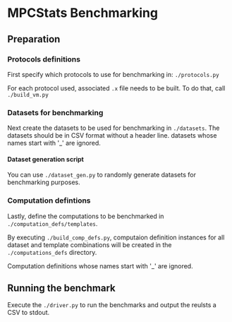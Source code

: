 # MPCStats Benchmarking

## Preparation

### Protocols definitions
First specify which protocols to use for benchmarking in:
`./protocols.py`

For each protocol used, associated `.x` file needs to be built. To do that, call `./build_vm.py`

### Datasets for benchmarking
Next create the datasets to be used for benchmarking in `./datasets`.
The datasets should be in CSV format without a header line.
datasets whose names start with '_' are ignored.

#### Dataset generation script
You can use `./dataset_gen.py` to randomly generate datasets for benchmarking purposes.

### Computation defintions
Lastly, define the computations to be benchmarked in `./computation_defs/templates`.

By executing `./build_comp_defs.py`, computaion definition instances for all dataset and template combinations will be created in the `./computations_defs` directory.

Computation definitions whose names start with '_' are ignored.

## Running the benchmark
Execute the `./driver.py` to run the benchmarks and output the reulsts a CSV to stdout.

